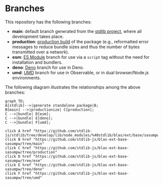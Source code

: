 <!--

@license Apache-2.0

Copyright (c) 2022 The Stdlib Authors.

Licensed under the Apache License, Version 2.0 (the "License");
you may not use this file except in compliance with the License.
You may obtain a copy of the License at

    http://www.apache.org/licenses/LICENSE-2.0

Unless required by applicable law or agreed to in writing, software
distributed under the License is distributed on an "AS IS" BASIS,
WITHOUT WARRANTIES OR CONDITIONS OF ANY KIND, either express or implied.
See the License for the specific language governing permissions and
limitations under the License.

-->

# Branches

This repository has the following branches:

-   **main**: default branch generated from the [stdlib project][stdlib-url], where all development takes place.
-   **production**: [production build][production-url] of the package (e.g., reformatted error messages to reduce bundle sizes and thus the number of bytes transmitted over a network).
-   **esm**: [ES Module][esm-url] branch for use via a `script` tag without the need for installation and bundlers.
-   **deno**: [Deno][deno-url] branch for use in Deno.
-   **umd**: [UMD][umd-url] branch for use in Observable, or in dual browser/Node.js environments.

The following diagram illustrates the relationships among the above branches:

```mermaid
graph TD;
A[stdlib]-->|generate standalone package|B;
B[main] -->|productionize| C[production];
C -->|bundle| D[esm];
C -->|bundle| E[deno];
C -->|bundle| F[umd];

click A href "https://github.com/stdlib-js/stdlib/tree/develop/lib/node_modules/%40stdlib/blas/ext/base/sasumpw"
click B href "https://github.com/stdlib-js/blas-ext-base-sasumpw/tree/main"
click C href "https://github.com/stdlib-js/blas-ext-base-sasumpw/tree/production"
click D href "https://github.com/stdlib-js/blas-ext-base-sasumpw/tree/esm"
click E href "https://github.com/stdlib-js/blas-ext-base-sasumpw/tree/deno"
click F href "https://github.com/stdlib-js/blas-ext-base-sasumpw/tree/umd"
```

[stdlib-url]: https://github.com/stdlib-js/stdlib/tree/develop/lib/node_modules/%40stdlib/blas/ext/base/sasumpw
[production-url]: https://github.com/stdlib-js/blas-ext-base-sasumpw/tree/production
[deno-url]: https://github.com/stdlib-js/blas-ext-base-sasumpw/tree/deno
[umd-url]: https://github.com/stdlib-js/blas-ext-base-sasumpw/tree/umd
[esm-url]: https://github.com/stdlib-js/blas-ext-base-sasumpw/tree/esm